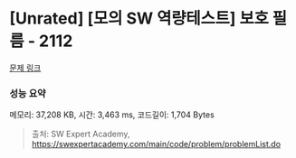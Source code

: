 # [Unrated] [모의 SW 역량테스트] 보호 필름 - 2112 

[문제 링크](https://swexpertacademy.com/main/code/problem/problemDetail.do?contestProbId=AV5V1SYKAaUDFAWu) 

### 성능 요약

메모리: 37,208 KB, 시간: 3,463 ms, 코드길이: 1,704 Bytes



> 출처: SW Expert Academy, https://swexpertacademy.com/main/code/problem/problemList.do